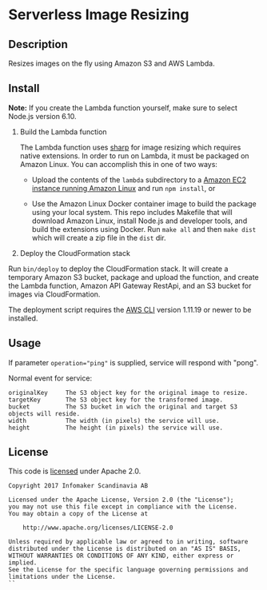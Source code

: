 # Serverless Image Resizing

## Description

Resizes images on the fly using Amazon S3 and AWS Lambda.

## Install

**Note:** If you create the Lambda function yourself, make sure to select Node.js version 6.10.

1. Build the Lambda function

   The Lambda function uses [sharp][sharp] for image resizing which requires native extensions. In order to run on Lambda, it must be packaged on Amazon Linux. You can accomplish this in one of two ways:

   - Upload the contents of the `lambda` subdirectory to a [Amazon EC2 instance running Amazon Linux][amazon-linux] and run `npm install`, or

   - Use the Amazon Linux Docker container image to build the package using your local system. This repo includes Makefile that will download Amazon Linux, install Node.js and developer tools, and build the extensions using Docker. Run `make all` and then `make dist` which will create a zip file in the `dist` dir.

1. Deploy the CloudFormation stack

  Run `bin/deploy` to deploy the CloudFormation stack. It will create a temporary Amazon S3 bucket, package and upload the function, and create the Lambda function, Amazon API Gateway RestApi, and an S3 bucket for images via CloudFormation.

  The deployment script requires the [AWS CLI][cli] version 1.11.19 or newer to be installed.
  
## Usage

If parameter `operation="ping"` is supplied, service will respond with "pong".

Normal event for service:
```
originalKey     The S3 object key for the original image to resize.
targetKey       The S3 object key for the transformed image.
bucket          The S3 bucket in wich the original and target S3 objects will reside.
width           The width (in pixels) the service will use.
height          The height (in pixels) the service will use.
```

## License

This code is [licensed][license] under Apache 2.0.

[license]: LICENSE
[sharp]: https://github.com/lovell/sharp
[amazon-linux]: https://aws.amazon.com/blogs/compute/nodejs-packages-in-lambda/
[cli]: https://aws.amazon.com/cli/

```
Copyright 2017 Infomaker Scandinavia AB

Licensed under the Apache License, Version 2.0 (the "License");
you may not use this file except in compliance with the License.
You may obtain a copy of the License at

    http://www.apache.org/licenses/LICENSE-2.0

Unless required by applicable law or agreed to in writing, software
distributed under the License is distributed on an "AS IS" BASIS,
WITHOUT WARRANTIES OR CONDITIONS OF ANY KIND, either express or implied.
See the License for the specific language governing permissions and
limitations under the License.
``
